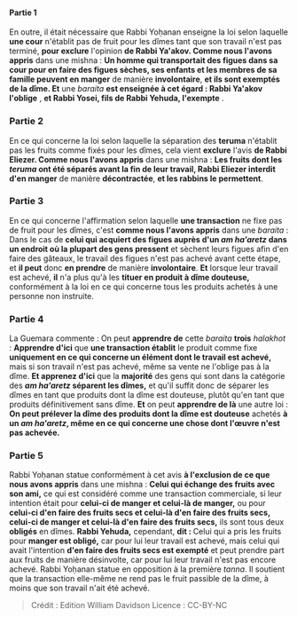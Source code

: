 
#### Partie 1
En outre, il était nécessaire que Rabbi Yoḥanan enseigne la loi selon laquelle <b>une cour</b> n'établit pas de fruit pour les dîmes tant que son travail n'est pas terminé, <b>pour exclure</b> l'opinion <b>de Rabbi Ya'akov. Comme nous l'avons appris</b> dans une mishna : <b>Un homme qui transportait des figues dans sa cour pour en faire des figues sèches, ses enfants et les membres de sa famille peuvent en manger</b> de manière <b>involontaire</b>, <b>et ils sont exemptés de la dîme. Et</b> une <i>baraita</i> <b>est enseignée à cet égard : Rabbi Ya'akov l'oblige</b> , <b>et Rabbi Yosei, fils de Rabbi Yehuda, l'exempte</b> .

### Partie 2
En ce qui concerne la loi selon laquelle la séparation des <b>teruma</i></b> n'établit pas les fruits comme fixés pour les dîmes, cela vient <b>exclure</b> l'avis <b>de Rabbi Eliezer. Comme nous l'avons appris</b> dans une mishna : <b>Les fruits dont les <i>teruma</i> ont été séparés avant la fin de leur travail, Rabbi Eliezer interdit d'en manger</b> de manière <b>décontractée</b>, <b>et les rabbins le permettent</b>.

### Partie 3
En ce qui concerne l'affirmation selon laquelle <b>une transaction</b> ne fixe pas de fruit pour les dîmes, c'est <b>comme nous l'avons appris</b> dans une <i>baraita</i> : Dans le cas de <b>celui qui acquiert des figues auprès d'un <i>am ha'aretz</i> dans un endroit où la plupart des gens pressent</b> et sèchent leurs figues afin d'en faire des gâteaux, le travail des figues n'est pas achevé avant cette étape, et <b>il peut</b> donc <b>en prendre</b> de manière <b>involontaire</b>. <b>Et</b> lorsque leur travail est achevé, <b>il</b> n'a plus qu'à les <b>tituer en produit à dîme douteuse,</b> conformément à la loi en ce qui concerne tous les produits achetés à une personne non instruite.

### Partie 4
La Guemara commente : On peut <b>apprendre de</b> cette <i>baraita</i> <b>trois</b> <i>halakhot</i> : <b>Apprendre d'ici</b> que <b>une transaction établit</b> le produit comme fixe <b>uniquement en ce qui concerne un élément dont le travail est achevé,</b> mais si son travail n'est pas achevé, même sa vente ne l'oblige pas à la dîme. <b>Et apprenez d'ici</b> que la <b>majorité</b> des gens qui sont dans la catégorie des <b><i>am ha'aretz</i> séparent les dîmes,</b> et qu'il suffit donc de séparer les dîmes en tant que produits dont la dîme est douteuse, plutôt qu'en tant que produits définitivement sans dîme. <b>Et</b> on peut <b>apprendre de là</b> une autre loi : <b>On peut prélever la dîme des produits dont la dîme est douteuse</b> achetés <b>à un <i>am ha'aretz</i>, même en ce qui concerne une chose dont l'œuvre n'est pas achevée.</b>

### Partie 5
Rabbi Yoḥanan statue conformément à cet avis <b>à l'exclusion de ce que nous avons appris</b> dans une mishna : <b>Celui qui échange des fruits avec son ami,</b> ce qui est considéré comme une transaction commerciale, si leur intention était pour <b>celui-ci de manger et celui-là de manger,</b> ou pour <b>celui-ci d'en faire des fruits secs et celui-là d'en faire des fruits secs, celui-ci de manger et celui-là d'en faire des fruits secs,</b> ils sont tous deux <b>obligés</b> en dîmes. <b>Rabbi Yehuda,</b> cependant, <b>dit : </b> Celui qui a pris les fruits pour <b>manger est obligé,</b> car pour lui leur travail est achevé, mais celui qui avait l'intention <b>d'en faire des fruits secs est exempté</b> et peut prendre part aux fruits de manière désinvolte, car pour lui leur travail n'est pas encore achevé. Rabbi Yoḥanan statue en opposition à la première <i>tanna</i>. Il soutient que la transaction elle-même ne rend pas le fruit passible de la dîme, à moins que son travail n'ait été achevé.

>Crédit : Edition William Davidson
>Licence : CC-BY-NC